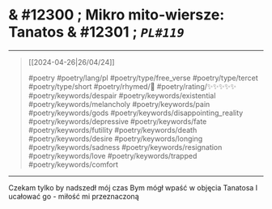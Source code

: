 # & #12300 ; Mikro mito-wiersze: Tanatos & #12301 ; *`PL#119`*

---

> [[2024-04-26|26/04/24]]
> 
> #poetry 
> #poetry/lang/pl 
> #poetry/type/free_verse #poetry/type/tercet #poetry/type/short 
> #poetry/rhymed/🔴 
> #poetry/rating/✨✨✨✨✨ 
> #poetry/keywords/despair #poetry/keywords/existential #poetry/keywords/melancholy #poetry/keywords/pain #poetry/keywords/gods #poetry/keywords/disappointing_reality #poetry/keywords/depressive #poetry/keywords/fate #poetry/keywords/futility #poetry/keywords/death #poetry/keywords/desire #poetry/keywords/longing #poetry/keywords/sadness #poetry/keywords/resignation #poetry/keywords/love #poetry/keywords/trapped #poetry/keywords/comfort 

---

Czekam tylko by nadszedł mój czas
Bym mógł wpaść w objęcia Tanatosa
I ucałować go - miłość mi przeznaczoną